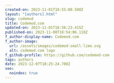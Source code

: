 ```yaml
---
created-on: 2023-11-01T18:55:00.500Z
layout: "[authors].html"
slug: codemod
title: Codemod.com
updated-on: 2023-11-01T18:56:23.415Z
published-on: 2023-11-08T18:54:06.110Z
f_author-display-name: Codemod.com
f_author-image:
  url: /assets/images/codemod-small-lime.svg
  alt: codemod.com logo
f_github-profile: https://github.com/codemod-com
tags: authors
date: 2023-12-07T18:25:24.700Z
seo:
  noindex: true
---
```


